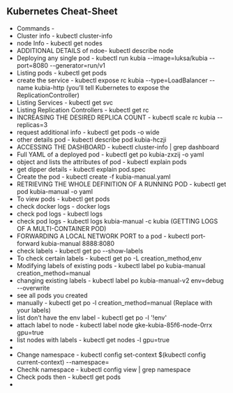 ## Kubernetes Cheat-Sheet

- Commands - 
- Cluster info - kubectl cluster-info 
- node Info - kubectl get nodes
- ADDITIONAL DETAILS of ndoe- kubectl describe node
- Deploying any single pod - kubectl run kubia --image=luksa/kubia --port=8080 --generator=run/v1
- Listing pods - kubectl get pods
- create the service - kubectl expose rc kubia --type=LoadBalancer --name kubia-http (you’ll tell Kubernetes to expose the ReplicationController)
- Listing Services - kubectl get svc
- Listing Replication Controllers - kubectl get rc
- INCREASING THE DESIRED REPLICA COUNT - kubectl scale rc kubia --replicas=3
- request additional info - kubectl get pods -o wide
- other details pod - kubectl describe pod kubia-hczji
- ACCESSING THE DASHBOARD - kubectl cluster-info | grep dashboard
- Full YAML of a deployed pod - kubectl get po kubia-zxzij -o yaml
- object and lists the attributes of pod - kubectl explain pods
- get dipper details - kubectl explain pod.spec
- Create the pod - kubectl create -f kubia-manual.yaml
- RETRIEVING THE WHOLE DEFINITION OF A RUNNING POD - kubectl get pod kubia-manual -o yaml
- To view pods - kubectl get pods
- check docker logs - docker logs <container id>
- check pod logs - kubectl logs <pod>
- check pod logs - kubectl logs kubia-manual -c kubia (GETTING LOGS OF A MULTI-CONTAINER POD)
- FORWARDING A LOCAL NETWORK PORT to a pod - kubectl port-forward kubia-manual 8888:8080
- check labels - kubectl get po --show-labels
- To check certain labels - kubectl get po -L creation_method,env
- Modifying labels of existing pods - kubectl label po kubia-manual creation_method=manual
- changing existing labels - kubectl label po kubia-manual-v2 env=debug --overwrite
- see all pods you created
- manually - kubectl get po -l creation_method=manual (Replace with your labels)
- list don’t have the env label - kubectl get po -l '!env'
- attach label to node - kubectl label node gke-kubia-85f6-node-0rrx gpu=true
- list nodes with labels - kubectl get nodes -l gpu=true
- 
- Change namespace - kubectl config set-context $(kubectl config current-context) --namespace=<namespace>
- Chechk namespace - kubectl config view | grep namespace
- Check pods then - kubectl get pods
- 